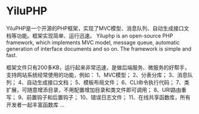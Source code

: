 # YiluPHP
YiluPHP是一个开源的PHP框架，实现了MVC模型、消息队列、自动生成接口文档等功能。框架实现简单、运行迅速。
Yiluphp is an open-source PHP framework, which implements MVC model, message queue, automatic generation of interface documents and so on. The  framework is simple and fast.

框架文件只有200多KB，运行起来非常迅速，是做后端服务、微服务的好帮手，支持网站系统经常使用的功能，例如：
1、MVC模型；
2、分表分库；
3、消息队列；
4、自动生成接口文档；
5、模板布局文件；
6、CLI命令执行代码；
7、类扩展，可随意增添目录，不用配置增加目录和类文件即可调用；
8、URI路由重写；
9、前置钩子和后置钩子；
10、错误日志文件；
11、在线共享函数库，所有开发者一起丰富函数库
...
